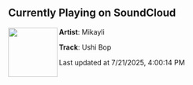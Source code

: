 ## Currently Playing on SoundCloud

[<img align="left" width="100" src="https://i1.sndcdn.com/artworks-bLnuTRqw0bbX3EGt-IHnPgA-t500x500.jpg">](https://soundcloud.com/sweetsoundscollective/ushi-bop)

**Artist**: Mikayli 

**Track**: Ushi Bop

Last updated at 7/21/2025, 4:00:14 PM
